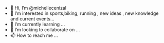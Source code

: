 - 👋 Hi, I’m @michellecenizal
- 👀 I’m interested in sports,biking, running , new ideas , new knowledge and current events...
- 🌱 I’m currently learning ...
- 💞️ I’m looking to collaborate on ...
- 📫 How to reach me ...

<!---
michellecenizal/michellecenizal is a ✨ special ✨ repository because its `README.md` (this file) appears on your GitHub profile.
You can click the Preview link to take a look at your changes.
--->
